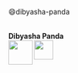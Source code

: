 :smile:dibyasha-panda


<br> **Dibyasha Panda** <br>
<a href="https://linkedin.com/"><img src="https://github.com/DibyashaPanda/dibyasha-panda/blob/master/images/linkedin.png" align="left" height="48" width="48" ></a>
<a href="https://gmail.com/"><img src="https://github.com/DibyashaPanda/dibyasha-panda/blob/master/images/gmail.png" align="center" height="38" width="38" ></a>
